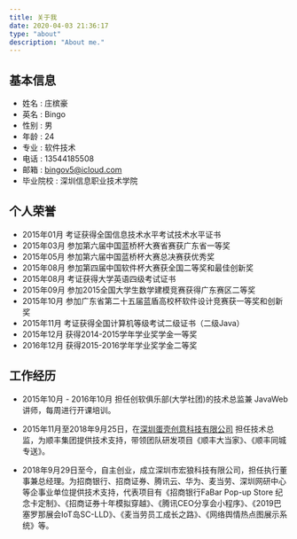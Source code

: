 ```yaml
---
title: 关于我
date: 2020-04-03 21:36:17
type: "about"
description: "About me."
---
```


## 基本信息

* 姓名 : 庄槟豪 
* 英名 : Bingo
* 性别 : 男
* 年龄 : 24
* 专业 : 软件技术
* 电话 : 13544185508
* 邮箱 : bingov5@icloud.com
* 毕业院校 : 深圳信息职业技术学院

## 个人荣誉

- 2015年01月  考证获得全国信息技术水平考试技术水平证书
- 2015年03月  参加第六届中国蓝桥杯大赛省赛获广东省一等奖
- 2015年05月  参加第六届中国蓝桥杯大赛总决赛获优秀奖
- 2015年08月  参加第四届中国软件杯大赛获全国二等奖和最佳创新奖
- 2015年08月  考证获得大学英语四级考试证书
- 2015年09月  参加2015全国大学生数学建模竞赛获得广东赛区二等奖
- 2015年10月  参加广东省第二十五届蓝盾高校杯软件设计竞赛获一等奖和创新奖
- 2015年11月  考证获得全国计算机等级考试二级证书（二级Java）
- 2015年12月  获得2014-2015学年学业奖学金一等奖
- 2016年12月  获得2015-2016学年学业奖学金二等奖

## 工作经历

- 2015年10月 - 2016年10月 担任创软俱乐部(大学社团)的技术总监兼 JavaWeb 讲师，每周进行开课培训。

- 2015年11月至2018年9月25日，在[深圳蛋壳创意科技有限公司](http://dankal.cn) 担任技术总监，为顺丰集团提供技术支持，带领团队研发项目《顺丰大当家》、《顺丰同城专送》。

- 2018年9月29日至今，自主创业，成立深圳市宏狼科技有限公司，担任执行董事兼总经理。为招商银行、招商证券、腾讯云、华为、麦当劳、深圳网研中心等企事业单位提供技术支持，代表项目有《招商银行FaBar Pop-up Store 纪念卡定制》、《招商证券十年模拟穿越》、《腾讯CEO分享会小程序》、《2019巴塞罗那展会IoT岛SC-LLD》、《麦当劳员工成长之路》、《网络舆情热点图展示系统》等。